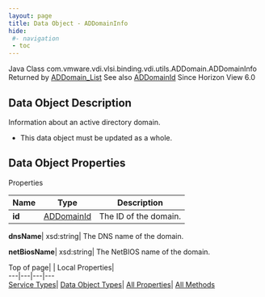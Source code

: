 ```yaml
---
layout: page
title: Data Object - ADDomainInfo
hide:
 #- navigation
 - toc
---
```






Java Class
    com.vmware.vdi.vlsi.binding.vdi.utils.ADDomain.ADDomainInfo
Returned by
     [ADDomain_List](vdi.utils.ADDomain.md#list)
See also
     [ADDomainId](vdi.entity.ADDomainId.md)
Since 
    Horizon View 6.0

## Data Object Description 

Information about an active directory domain. 

  * This data object must be updated as a whole.



## Data Object Properties

Properties

Name |  Type |  Description   
---|---|---  
**id**| [ADDomainId](vdi.entity.ADDomainId.md)|  The ID of the domain.   
  
**dnsName**|  xsd:string|  The DNS name of the domain.   
  
**netBiosName**|  xsd:string|  The NetBIOS name of the domain.   
  
  
  
Top of page| | Local Properties|   
---|---|---|---  
[Service Types](index-mo_types.md)| [Data Object Types](index-do_types.md)| [All Properties](index-properties.md)| [All Methods](index-methods.md)  
  
  

